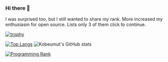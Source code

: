 ### Hi there 👋
I was surprised too, but I still wanted to share my rank. More increased my enthusiasm for open source. Lists only 3 of them click to continue.

[![trophy](https://github-profile-trophy.vercel.app/?username=kobeumut&theme=onedark)](https://github.com/ryo-ma/github-profile-trophy)

[![Top Langs](https://github-readme-stats.vercel.app/api/top-langs/?username=kobeumut&layout=compact&theme=dark)](https://github.com/anuraghazra/github-readme-stats)
![Kobeumut's GitHub stats](https://github-readme-stats.vercel.app/api?username=kobeumut&show_icons=true&theme=radical)


[![Programming Rank](https://cr-ss-service.azurewebsites.net/api/ScreenShot?widget=summary&username=kobeumut&badges=4&show-avatar=true&style=--header-bg-color:%23c9c9c9;--border-radius:8px)](https://profile.codersrank.io/user/kobeumut/)


<!--
**kobeumut/kobeumut** is a ✨ _special_ ✨ repository because its `README.md` (this file) appears on your GitHub profile.

Here are some ideas to get you started:

- 🔭 I’m currently working on ...
- 🌱 I’m currently learning ...
- 👯 I’m looking to collaborate on ...
- 🤔 I’m looking for help with ...
- 💬 Ask me about ...
- 📫 How to reach me: ...
- 😄 Pronouns: ...
- ⚡ Fun fact: ...
-->
